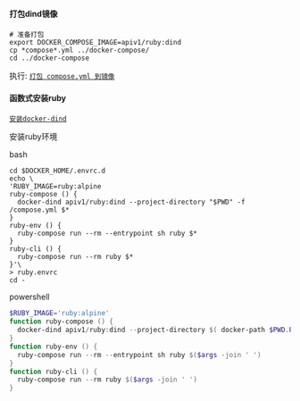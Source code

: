 #### 打包dind镜像

```shell
# 准备打包
export DOCKER_COMPOSE_IMAGE=apiv1/ruby:dind
cp *compose*.yml ../docker-compose/
cd ../docker-compose
```

执行: [`打包 compose.yml 到镜像`](../docker-compose/README.md#打包配置到镜像-示例)

#### 函数式安装ruby

[`安装docker-dind`](../docker-compose/README.md#docker-dind)

安装ruby环境

bash
```shell
cd $DOCKER_HOME/.envrc.d
echo \
'RUBY_IMAGE=ruby:alpine
ruby-compose () {
  docker-dind apiv1/ruby:dind --project-directory "$PWD" -f /compose.yml $*
}
ruby-env () {
  ruby-compose run --rm --entrypoint sh ruby $*
}
ruby-cli () {
  ruby-compose run --rm ruby $*
}'\
> ruby.envrc
cd -
```

powershell
```powershell
$RUBY_IMAGE='ruby:alpine'
function ruby-compose () {
  docker-dind apiv1/ruby:dind --project-directory $( docker-path $PWD.Path ) -f /compose.yml $($args -join ' ')
}
function ruby-env () {
  ruby-compose run --rm --entrypoint sh ruby $($args -join ' ')
}
function ruby-cli () {
  ruby-compose run --rm ruby $($args -join ' ')
}
```